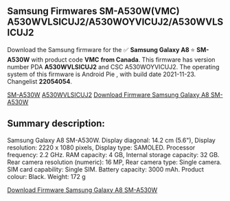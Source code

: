 <h2>Samsung Firmwares SM-A530W(VMC) A530WVLSICUJ2/A530WOYVICUJ2/A530WVLSICUJ2</h2>
Download the Samsung firmware for the ✅ <strong>Samsung Galaxy A8 </strong> ⭐ <strong>SM-A530W</strong> with product code <strong>VMC</strong> <strong> from Canada</strong>. This firmware has version number PDA <strong>A530WVLSICUJ2</strong> and CSC A530WOYVICUJ2. The operating system of this firmware is Android Pie , with build date 2021-11-23. Changelist <strong>22054054</strong>.


[SM-A530W](https://samfirm.shop/samsung/model/SM-A530W)
[A530WVLSICUJ2](https://samfirm.shop/samsung/pda/A530WVLSICUJ2)
[Download Firmware Samsung Galaxy A8 SM-A530W](https://samfirm.shop/samsung/firmware/476618)
<h2>Summary description:</h2>
<p>Samsung Galaxy A8 SM-A530W. Display diagonal: 14.2 cm (5.6"), Display resolution: 2220 x 1080 pixels, Display type: SAMOLED. Processor frequency: 2.2 GHz. RAM capacity: 4 GB, Internal storage capacity: 32 GB. Rear camera resolution (numeric): 16 MP, Rear camera type: Single camera. SIM card capability: Single SIM. Battery capacity: 3000 mAh. Product colour: Black. Weight: 172 g</p>


[Download Firmware Samsung Galaxy A8 SM-A530W](https://samfirm.shop/samsung/firmware/476618)
